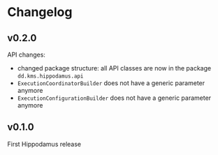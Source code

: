 # Changelog

## v0.2.0

API changes:
  - changed package structure: all API classes are now in the package `dd.kms.hippodamus.api`
  - `ExecutionCoordinatorBuilder` does not have a generic parameter anymore
  - `ExecutionConfigurationBuilder` does not have a generic parameter anymore

## v0.1.0

First Hippodamus release